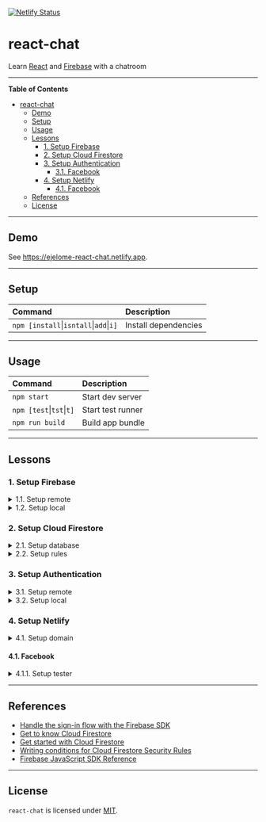 [![Netlify Status](https://api.netlify.com/api/v1/badges/0de2ab52-9ef9-4a42-bc3b-117ea726814a/deploy-status)](https://app.netlify.com/sites/ejelome-react-chat/deploys)

# react-chat

Learn [React](https://reactjs.org) and [Firebase](https://firebase.google.com) with a chatroom

---

<!-- markdown-toc start - Don't edit this section. Run M-x markdown-toc-refresh-toc -->

**Table of Contents**

- [react-chat](#react-chat)
  - [Demo](#demo)
  - [Setup](#setup)
  - [Usage](#usage)
  - [Lessons](#lessons)
    - [1. Setup Firebase](#1-setup-firebase)
    - [2. Setup Cloud Firestore](#2-setup-cloud-firestore)
    - [3. Setup Authentication](#3-setup-authentication)
      - [3.1. Facebook](#31-facebook)
    - [4. Setup Netlify](#4-setup-netlify)
      - [4.1. Facebook](#41-facebook)
  - [References](#references)
  - [License](#license)

<!-- markdown-toc end -->

---

## Demo

See <https://ejelome-react-chat.netlify.app>.

---

## Setup

| Command                                            | Description          |
| :------------------------------------------------- | :------------------- |
| `npm [install`&vert;`isntall`&vert;`add`&vert;`i]` | Install dependencies |

---

## Usage

| Command                          | Description       |
| :------------------------------- | :---------------- |
| `npm start`                      | Start dev server  |
| `npm [test`&vert;`tst`&vert;`t]` | Start test runner |
| `npm run build`                  | Build app bundle  |

---

## Lessons

### 1. Setup Firebase

<details>
  <summary>1.1. Setup remote</summary>

- 1.1.1. Sign in on [Firebase](https://firebase.google.com)
- 1.1.2. Go to [Firebase console](https://console.firebase.google.com)
- 1.1.3. Click `Create a project`

  - 1.1.3.1. Enter the project name (e.g. `<username>-react-chat`)
  - 1.1.3.2. Click `Continue`
  - 1.1.3.3. Uncheck `Enable Google Analytics for this project`
  - 1.1.3.4. Click `Create project`

- 1.1.4. On `Overview - Firebase console` page, click `</>` (Web) icon

  - 1.1.4.1. Enter `App nickname` (e.g. `react-chat`)
  - 1.1.4.2. Click `Register app`
  - 1.1.4.3. Copy `firebaseConfig` object
  - 1.1.4.4. Click `Continue to console`

</details>

<details>
  <summary>1.2. Setup local</summary>

- 1.2.1. Write `firebaseConfig` values

  ```diff
  --- .env.local
  +++ .env.local
  @@ -0,0 +1,7 @@
  +  REACT_APP_FIREBASE_API_KEY=<apiKey>
  +  REACT_APP_FIREBASE_AUTH_DOMAIN=<authDomain>
  +  REACT_APP_FIREBASE_DATABASE_URL=<databaseURL>
  +  REACT_APP_FIREBASE_PROJECT_ID=<projectId>
  +  REACT_APP_FIREBASE_STORAGE_BUCKET=<storageBucket>
  +  REACT_APP_FIREBASE_MESSAGING_SENDER_ID=<messagingSenderId>
  +  REACT_APP_FIREBASE_APP_ID=<appId>
  ```

- 1.2.2. Install `firebase`

  ```shell
  $ npm i firebase
  ```

- 1.2.3. Initialize `firebase`

  ```diff
  --- src/firebase.js
  +++ src/firebase.js
  @@ -0,0 +1,11 @@
  +import firebase from "firebase/app";
  +
  +firebase.initializeApp({
  +  apiKey: process.env.REACT_APP_FIREBASE_API_KEY,
  +  authDomain: process.env.REACT_APP_FIREBASE_AUTH_DOMAIN,
  +  databaseURL: process.env.REACT_APP_FIREBASE_DATABASE_URL,
  +  projectId: process.env.REACT_APP_FIREBASE_PROJECT_ID,
  +  storageBucket: process.env.REACT_APP_FIREBASE_STORAGE_BUCKET,
  +  messagingSenderId: process.env.REACT_APP_FIREBASE_MESSAGING_SENDER_ID,
  +  appId: process.env.REACT_APP_FIREBASE_APP_ID,
  +});
  ```

  > **NOTES**
  >
  > - `initializeApp` creates and initializes a firebase `app` instance
  > - `app` contains initialization information of collection of services
  > - `app` should not be called directly, use `initializeApp` to create `app`

</details>

### 2. Setup Cloud Firestore

<details>
  <summary>2.1. Setup database</summary>

- 2.1.1. Go back to `Project Overview`
- 2.1.2. Click `Cloud Firestore`
- 2.1.3. Click `Create database`
- 2.1.4. Select `Start in production mode` then click `Next`
- 2.1.5. Select a `Cloud Firestore location` (e.g. `asia-southeast2`) the click `Enable`

> **NOTES**
>
> - `Cloud Firestore` (new) is the successor of `Realtime Database` (old)
> - The `Cloud Firestore location` must be where the app be mostly used

</details>

<details>
  <summary>2.2. Setup rules</summary>

- 2.2.1. Click `Data`
- 2.2.2. Write `Edit rules`

  ```diff
  --- Edit rules
  +++ Edit Rules
  @@ -1,8 +1,9 @@
   rules_version = '2';
   service cloud.firestore {
     match /databases/{database}/documents {
  -    match /{document=**} {
  -      allow read, write: if false;
  +    match /users/{uid} {
  +      allow read, update, delete: if request.auth != null && request.auth.uid == uid;
  +      allow create: if request.auth != null;
       }
     }
   }
  ```

- 2.2.3. Click `Publish`

> **NOTES**
>
> - `request.auth != null` only allows action if authenticated
> - `request.auth.uid == uid` only allows action if authenticated `uid` is the `Document ID`

</details>

### 3. Setup Authentication

<details>
  <summary>3.1. Setup remote</summary>

- 3.1.1. On `Project Overview`, click `Authentication`
- 3.1.2. Click `Get started`
- 3.1.3. Click `Sign-in method`
- 3.1.4. Under `Sign-in providers`, click a provider (e.g. `Facebook`)

  - 3.1.4.1. Click `Enable`
  - 3.1.4.2. Provide required details
  - 3.1.4.3. Click `Save`

#### 3.1. Facebook

- 3.1.1. Log in on [Facebook for Developers](https://developers.facebook.com)
- 3.1.2. Click `My Apps`
- 3.1.3. Click `Create App`

  - 3.1.3.1. Click `Build Connected Experiences`
  - 3.1.3.2. Write `App Display Name` (e.g. `react-chat`)
  - 3.1.3.3. Click `Create App`
  - 3.1.3.4. Pass `Security Check` then click `Submit`

- 3.1.4. Click `Setup` under `Facebook Login`
- 3.1.5. Click `www` (Web) icon

  - 3.1.5.1. Write `Site URL` (e.g. http://localhost:3000)
  - 3.1.5.2. Click `Save`

- 3.1.6. Click `Settings` then `Basic`

  - 3.1.6.1. Copy and paste `App ID` on `App ID` in `Facebook`'s `Sign-in providers`
  - 3.1.6.2. Click `Show` on `App Secret`
  - 3.1.6.3. Copy and paste `App ID` on `App secret` in `Facebook`'s `Sign-in providers`

- 3.1.7. Under `PRODUCTS`, click `Facebook Login` then `Settings`

  - 3.1.7.1. Copy `OAuth redirect URI` from `Facebook`'s `Sign-in providers`
  - 3.1.7.2. Paste it on `Valid OAuth Redirect URIs`
  - 3.1.7.3. Click `Save Changes`

</details>

<details>
  <summary>3.2. Setup local</summary>

- 3.2.1. Export `auth` and provider (e.g. `Facebook*`)

  ```diff
  --- src/firebase.js
  +++ src/firebase.js
  @@ -1,11 +1,21 @@
  +import "firebase/auth";
  +
   import firebase from "firebase/app";

   firebase.initializeApp({
     apiKey: process.env.REACT_APP_FIREBASE_API_KEY,
     authDomain: process.env.REACT_APP_FIREBASE_AUTH_DOMAIN,
     databaseURL: process.env.REACT_APP_FIREBASE_DATABASE_URL,
     projectId: process.env.REACT_APP_FIREBASE_PROJECT_ID,
     storageBucket: process.env.REACT_APP_FIREBASE_STORAGE_BUCKET,
     messagingSenderId: process.env.REACT_APP_FIREBASE_MESSAGING_SENDER_ID,
     appId: process.env.REACT_APP_FIREBASE_APP_ID,
   });
  +
  +const auth = firebase.auth();
  +
  +const provider = {
  +  facebook: new firebase.auth.FacebookAuthProvider(),
  +};
  +
  +export { auth, provider };
  ```

  > **NOTES**
  >
  > - `auth` gets the `Auth` service of the default (or given) `app`
  > - `Auth` is the firebase Auth service interface
  > - `Auth` should not be called directly, use `auth` instead to get `Auth`
  > - `FacebookAuthProvider` is the Facebook auth provider

- 3.2.2. Use `auth` with provider

  ```diff
  --- src/App.js
  +++ src/App.js
  @@ -1,25 +1,46 @@
  -import logo from './logo.svg';
  -import './App.css';
  +import { useState } from "react";

  -function App() {
  -  return (
  -    <div className="App">
  -      <header className="App-header">
  -        <img src={logo} className="App-logo" alt="logo" />
  -        <p>
  -          Edit <code>src/App.js</code> and save to reload.
  -        </p>
  -        <a
  -          className="App-link"
  -          href="https://reactjs.org"
  -          target="_blank"
  -          rel="noopener noreferrer"
  -        >
  -          Learn React
  -        </a>
  -      </header>
  -    </div>
  +import { auth, db, provider } from "./firebase";
  +
  +const App = () => {
  +  const initialState = { user: null };
  +  const [data, setData] = useState(initialState);
  +  const { user } = data;
  +
  +  const handleFacebookSignIn = () => {
  +    const { facebook } = provider;
  +
  +    auth
  +      .signInWithPopup(facebook)
  +      .then(({ user, credential }) => {
  +        const { uid, email, displayName: name, photoURL: avatar } = user;
  +        const { accessToken } = credential;
  +        const newUser = { uid, email, name, avatar, accessToken };
  +
  +        db.collection("users")
  +          .doc(uid)
  +          .get()
  +          .then(({ exists }) => {
  +            if (!exists) {
  +              db.collection("users").doc(uid).set(newUser);
  +            } else {
  +              db.collection("users").doc(uid).update({ accessToken });
  +            }
  +
  +            setData((prevData) => ({ ...prevData, user: newUser }));
  +          })
  +          .catch((error) => console.log(error));
  +      })
  +      .catch((error) => console.error(error));
  +  };
  +
  +  return user && Object.keys(user).length ? (
  +    <h1>
  +      <span>Hello {user.name}!</span>
  +    </h1>
  +  ) : (
  +    <button onClick={handleFacebookSignIn}>Sign in with Facebook</button>
     );
  -}
  +};

   export default App;
  ```

  > **NOTES**
  >
  > - `signInWithPopup` authenticates with pop-up based OAuth authenticaion flow
  > - `signInWithPopup` returns `user`, `credential`, `additionalUserInfo` and `operationType` if successful
  > - `signInWithPopup` returns an `error` object if unsuccessful
  > - `user` and `additionalUserInfo` objects contain user information
  > - `user` is where to get the `uid` that can be used with firebase
  > - `additionalUserInfo` is where to know if a user is a newly registered user
  > - `credential` object contains tokens, provider ID and sign in method used
  > - `credential` is where to obtain `accessToken` used to display profile image
  > - `operationType` is a string containing type of operation used (e.g. `signIn`)
  > - `collection` gets a `CollectionReference` object
  > - `CollectionReference` is used for adding, getting and querying documents
  > - `doc` gets a `DocumentReference` object within the collection
  > - `DocumentReference` refers to a document location in firestore
  > - `get` returns query results as `QuerySnapshot`
  > - `QuerySnapshot` returns zero or more `DocumentSnapshot` objects
  > - `DocumentSnapshot` returns document data that can be read with `data()` or `get()`
  > - `data()` returns the whole document while `get()` returns the specific document field
  > - `exists` can be used to verify if a document exists before further access
  > - `set` creates (if none existing) or overwrites the whole document
  > - `set` with the option `merge` will only overwrite specified document fields
  > - `update` updates only the specified document fields, fails if document don't exist
  > - Since _writes_ are twice as expensive than _reads_, avoid unnecessary writes (`set`, `update`)

- 3.2.3 Preserve authentication on re-render

  ```diff
  --- src/App.js
  +++ src/App.js
  @@ -1,46 +1,64 @@
  -import { useState } from "react";
  +import { useEffect, useState } from "react";

   import { auth, db, provider } from "./firebase";

   const App = () => {
     const initialState = { user: null };
     const [data, setData] = useState(initialState);
     const { user } = data;

  +  useEffect(() => {
  +    const unsubscribe = auth.onAuthStateChanged((user) => {
  +      if (user) {
  +        const { uid } = user;
  +
  +        db.collection("users")
  +          .doc(uid)
  +          .get()
  +          .then((doc) =>
  +            setData((prevData) => ({ ...prevData, user: doc.data() }))
  +          )
  +          .catch((error) => console.log(error));
  +      }
  +    });
  +
  +    return unsubscribe;
  +  }, []);
  +
     const handleFacebookSignIn = () => {
       const { facebook } = provider;

       auth
         .signInWithPopup(facebook)
         .then(({ user, credential }) => {
           const { uid, email, displayName: name, photoURL: avatar } = user;
           const { accessToken } = credential;
           const newUser = { uid, email, name, avatar, accessToken };

           db.collection("users")
             .doc(uid)
             .get()
             .then(({ exists }) => {
               if (!exists) {
                 db.collection("users").doc(uid).set(newUser);
               } else {
                 db.collection("users").doc(uid).update({ accessToken });
               }

               setData((prevData) => ({ ...prevData, user: newUser }));
             })
             .catch((error) => console.log(error));
         })
         .catch((error) => console.error(error));
     };

     return user && Object.keys(user).length ? (
       <h1>
         <span>Hello {user.name}!</span>
       </h1>
     ) : (
       <button onClick={handleFacebookSignIn}>Sign in with Facebook</button>
     );
   };

   export default App;
  ```

  > **NOTES**
  >
  > - `onAuthStateChanged` adds an observer that triggers on user's sign-in/out state
  > - Assigning and returning its callback ensures cleanup when components re-render

- 3.2.4. Include signing out

  ```diff
  --- src/App.js
  +++ src/App.js
  @@ -1,64 +1,70 @@
   import { useEffect, useState } from "react";

   import { auth, db, provider } from "./firebase";

   const App = () => {
     const initialState = { user: null };
     const [data, setData] = useState(initialState);
     const { user } = data;

     useEffect(() => {
       const unsubscribe = auth.onAuthStateChanged((user) => {
         if (user) {
           const { uid } = user;

           db.collection("users")
             .doc(uid)
             .get()
             .then((doc) =>
               setData((prevData) => ({ ...prevData, user: doc.data() }))
             )
             .catch((error) => console.log(error));
         }
       });

       return unsubscribe;
     }, []);

     const handleFacebookSignIn = () => {
       const { facebook } = provider;

       auth
         .signInWithPopup(facebook)
         .then(({ user, credential }) => {
           const { uid, email, displayName: name, photoURL: avatar } = user;
           const { accessToken } = credential;
           const newUser = { uid, email, name, avatar, accessToken };

           db.collection("users")
             .doc(uid)
             .get()
             .then(({ exists }) => {
               if (!exists) {
                 db.collection("users").doc(uid).set(newUser);
               } else {
                 db.collection("users").doc(uid).update({ accessToken });
               }

               setData((prevData) => ({ ...prevData, user: newUser }));
             })
             .catch((error) => console.log(error));
         })
         .catch((error) => console.error(error));
     };

  +  const handleSignOut = () => {
  +    auth.signOut().catch((error) => console.error(error));
  +    setData(initialState);
  +  };
  +
     return user && Object.keys(user).length ? (
       <h1>
         <span>Hello {user.name}!</span>
  +      <button onClick={handleSignOut}>Sign Out</button>
       </h1>
     ) : (
       <button onClick={handleFacebookSignIn}>Sign in with Facebook</button>
     );
   };

   export default App;
  ```

  > **NOTE** <br />
  > The `signOut`, as the name implies, signs out the signed-in user.

</details>

### 4. Setup Netlify

<details>
  <summary>4.1. Setup domain</summary>

- 4.1.1. Go back to `Project Overview`
- 4.1.2. Click `Authentication`
- 4.1.3. Click `Sign-in method`
- 4.1.4. Under `Sign-in providers`, select provider (e.g. `Facebook`)
- 4.1.5. Click `Add domain`
- 4.1.6. Enter domain (e.g. `<username>-react-chat.netlify.app`)
- 4.1.7. Click `Add`

</details>

#### 4.1. Facebook

<details>
  <summary>4.1.1. Setup tester</summary>

- 4.1.1.1. Go back to app's `Dashboard`
- 4.1.1.2. Click `Roles` then `Roles`
- 4.1.1.3. Under `Testers`, click `Add Tester`
- 4.1.1.4. Enter user
- 4.1.1.5. Click `Submit`

> **NOTE** <br />
> The user(s) will receive a verification on Facebook that must be confirmed.

</details>

---

## References

- [Handle the sign-in flow with the Firebase SDK](https://firebase.google.com/docs/auth/web/facebook-login#handle_the_sign-in_flow_with_the_firebase_sdk)
- [Get to know Cloud Firestore](https://youtube.com/playlist?list=PLl-K7zZEsYLluG5MCVEzXAQ7ACZBCuZgZ)
- [Get started with Cloud Firestore](https://firebase.google.com/docs/firestore/quickstart)
- [Writing conditions for Cloud Firestore Security Rules](https://firebase.google.com/docs/firestore/security/rules-conditions)
- [Firebase JavaScript SDK Reference](https://firebase.google.com/docs/reference/js)

---

## License

`react-chat` is licensed under [MIT](./LICENSE).
